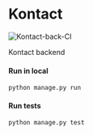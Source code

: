 # Kontact

![Kontact-back-CI](https://github.com/9OP/Kontact/workflows/Kontact-back-CI/badge.svg?branch=dev)

Kontact backend

#### Run in local
```
python manage.py run
```

#### Run tests
```
python manage.py test
```
